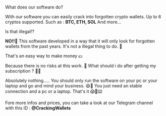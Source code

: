 What does our software do?

With our software you can easily crack into forgotten crypto wallets.
Up to 6 cryptos supported.
Such as : **BTC, ETH, SOL** And more...

Is that illegal⁉️

**NO!!**🚫
This software developed in a way that it will only look for forgotten wallets from the past years. 
It's not a illegal thing to do. 💯

That's an easy way to make money 💵

Because there is no risks at this work. 🤑
What should i do after getting my subscription ? 🤨🤔

Absolutely nothing.....
You should only run the software on your pc or your laptop and go and mind your business. 😄👀
You just need an stable connection and a pc or a laptop. That's it 😱🫡⌨️

Fore more infos and prices, you can take a look at our Telegram channel with this ID : 
**@CrackingWallets**
